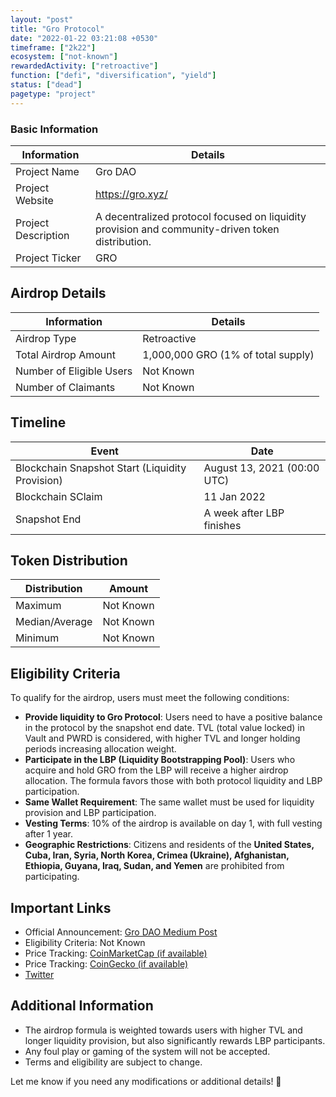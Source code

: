 ```yaml
---
layout: "post"
title: "Gro Protocol"
date: "2022-01-22 03:21:08 +0530"
timeframe: ["2k22"]
ecosystem: ["not-known"]
rewardedActivity: ["retroactive"]
function: ["defi", "diversification", "yield"]
status: ["dead"]
pagetype: "project"
---
```


### Basic Information

| Information         | Details                                                                                          |
| ------------------- | ------------------------------------------------------------------------------------------------ |
| Project Name        | Gro DAO                                                                                          |
| Project Website     | https://gro.xyz/                                                                                 |
| Project Description | A decentralized protocol focused on liquidity provision and community-driven token distribution. |
| Project Ticker      | GRO                                                                                              |

## Airdrop Details

| Information              | Details                            |
| ------------------------ | ---------------------------------- |
| Airdrop Type             | Retroactive                        |
| Total Airdrop Amount     | 1,000,000 GRO (1% of total supply) |
| Number of Eligible Users | Not Known                          |
| Number of Claimants      | Not Known                          |

## Timeline

| Event                                           | Date                        |
| ----------------------------------------------- | --------------------------- |
| Blockchain Snapshot Start (Liquidity Provision) | August 13, 2021 (00:00 UTC) |
| Blockchain SClaim                               | 11 Jan 2022                 |
| Snapshot End                                    | A week after LBP finishes   |

## Token Distribution

| Distribution   | Amount    |
| -------------- | --------- |
| Maximum        | Not Known |
| Median/Average | Not Known |
| Minimum        | Not Known |

## Eligibility Criteria

To qualify for the airdrop, users must meet the following conditions:

- **Provide liquidity to Gro Protocol**: Users need to have a positive balance in the protocol by the snapshot end date. TVL (total value locked) in Vault and PWRD is considered, with higher TVL and longer holding periods increasing allocation weight.
- **Participate in the LBP (Liquidity Bootstrapping Pool)**: Users who acquire and hold GRO from the LBP will receive a higher airdrop allocation. The formula favors those with both protocol liquidity and LBP participation.
- **Same Wallet Requirement**: The same wallet must be used for liquidity provision and LBP participation.
- **Vesting Terms**: 10% of the airdrop is available on day 1, with full vesting after 1 year.
- **Geographic Restrictions**: Citizens and residents of the **United States, Cuba, Iran, Syria, North Korea, Crimea (Ukraine), Afghanistan, Ethiopia, Guyana, Iraq, Sudan, and Yemen** are prohibited from participating.

## Important Links

- Official Announcement: [Gro DAO Medium Post](https://medium.com/gro-protocol/gro-4-all-1-of-gro-to-protocol-users-c0d7a0b5670b)
- Eligibility Criteria: Not Known
- Price Tracking: [CoinMarketCap (if available)](https://coinmarketcap.com/currencies/gro-dao-token/)
- Price Tracking: [CoinGecko (if available)](https://www.coingecko.com/en/coins/gro)
- [Twitter](https://x.com/gro_dao?lang=en)

## Additional Information

- The airdrop formula is weighted towards users with higher TVL and longer liquidity provision, but also significantly rewards LBP participants.
- Any foul play or gaming of the system will not be accepted.
- Terms and eligibility are subject to change.

Let me know if you need any modifications or additional details! 🚀
